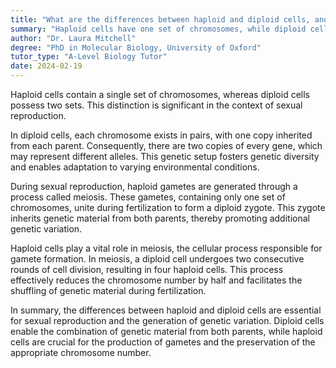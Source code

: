 ```yaml
---
title: "What are the differences between haploid and diploid cells, and how do they relate to sexual reproduction?"
summary: "Haploid cells have one set of chromosomes, while diploid cells have two sets. This is important in sexual reproduction."
author: "Dr. Laura Mitchell"
degree: "PhD in Molecular Biology, University of Oxford"
tutor_type: "A-Level Biology Tutor"
date: 2024-02-19
---
```


Haploid cells contain a single set of chromosomes, whereas diploid cells possess two sets. This distinction is significant in the context of sexual reproduction.

In diploid cells, each chromosome exists in pairs, with one copy inherited from each parent. Consequently, there are two copies of every gene, which may represent different alleles. This genetic setup fosters genetic diversity and enables adaptation to varying environmental conditions.

During sexual reproduction, haploid gametes are generated through a process called meiosis. These gametes, containing only one set of chromosomes, unite during fertilization to form a diploid zygote. This zygote inherits genetic material from both parents, thereby promoting additional genetic variation.

Haploid cells play a vital role in meiosis, the cellular process responsible for gamete formation. In meiosis, a diploid cell undergoes two consecutive rounds of cell division, resulting in four haploid cells. This process effectively reduces the chromosome number by half and facilitates the shuffling of genetic material during fertilization.

In summary, the differences between haploid and diploid cells are essential for sexual reproduction and the generation of genetic variation. Diploid cells enable the combination of genetic material from both parents, while haploid cells are crucial for the production of gametes and the preservation of the appropriate chromosome number.
    
